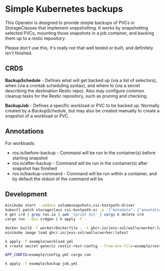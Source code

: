 Simple Kubernetes backups
===

This Operator is designed to provide simple backups of PVCs in StorageClasses
that implement snapshotting. It works by snapshotting selected PVCs, mounting
those snapshots in a job container, and backing them up to a restic repository.

Please don't use this, it's really not that well tested or built, and
definitely isn't finished.

CRDS
---

**BackupSchedule** - Defines what will get backed up (via a list of selectors),
when (via a crontab scheduling syntax), and where to (via a secret describing
the destination Restic repo). Also may configure common cleanup tasks for the
Restic repository, such as pruning and checking.

**BackupJob** - Defines a specific workload or PVC to be backed up. Normally
created by a *BackupSchedule*, but may also be created manually to create a
snapshot of a workload or PVC.

Annotations
---
For workloads:
- ros.io/before-backup - Command will be run in the container(s) before
  starting snapshot
- ros.io/after-backup - Command will be run in the container(s) after snapshot
  has finished
- ros.io/backup-command - Command will be run within a container, and by
  default the stdout of the command will be


Development
---

```bash
minikube start --addons volumesnapshots,csi-hostpath-driver
kubectl patch storageclass csi-hostpath-sc -p '{"metadata": {"annotations":{"storageclass.kubernetes.io/is-default-class":"true"}}}'
k get crd | grep ros.io | awk '{print $1}' | xargs k delete crd
cargo run --bin crdgen | k apply -f -

docker build -f worker/Dockerfile . -t ghcr.io/jess-sol/walle/worker:latest --push
minikube image load ghcr.io/jess-sol/walle/worker:latest

k apply -f example/workload.yml
k create secret generic restic-rest-config --from-env-file=example/restic-secret.env

APP_CONFIG=example/config.yml cargo run

k apply -f example/backup-job.yml
```

